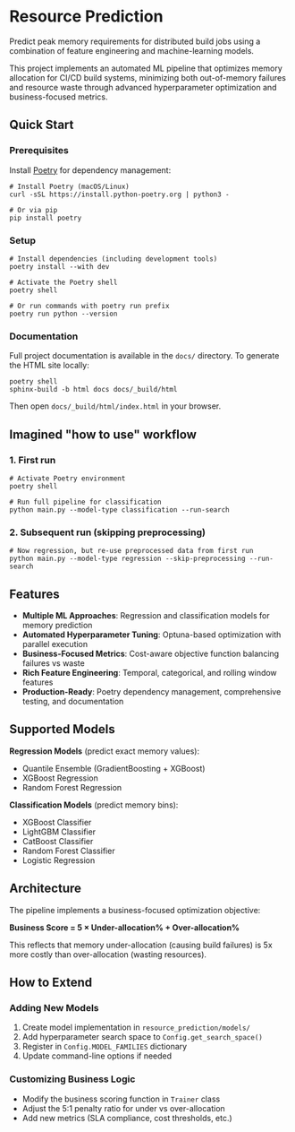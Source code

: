 # Resource Prediction

Predict peak memory requirements for distributed build jobs using a
combination of feature engineering and machine-learning models.

This project implements an automated ML pipeline that optimizes memory allocation
for CI/CD build systems, minimizing both out-of-memory failures and resource waste
through advanced hyperparameter optimization and business-focused metrics.

## Quick Start

### Prerequisites

Install [Poetry](https://python-poetry.org/) for dependency management:

```console
# Install Poetry (macOS/Linux)
curl -sSL https://install.python-poetry.org | python3 -

# Or via pip  
pip install poetry
```

### Setup

```console
# Install dependencies (including development tools)
poetry install --with dev

# Activate the Poetry shell
poetry shell

# Or run commands with poetry run prefix
poetry run python --version
```

### Documentation

Full project documentation is available in the `docs/` directory. To
generate the HTML site locally:

```console
poetry shell
sphinx-build -b html docs docs/_build/html
```

Then open `docs/_build/html/index.html` in your browser.

## Imagined "how to use" workflow

### 1. First run

```console
# Activate Poetry environment
poetry shell

# Run full pipeline for classification
python main.py --model-type classification --run-search
```

### 2. Subsequent run (skipping preprocessing)

```console
# Now regression, but re-use preprocessed data from first run
python main.py --model-type regression --skip-preprocessing --run-search
```

## Features

- **Multiple ML Approaches**: Regression and classification models for memory prediction
- **Automated Hyperparameter Tuning**: Optuna-based optimization with parallel execution
- **Business-Focused Metrics**: Cost-aware objective function balancing failures vs waste
- **Rich Feature Engineering**: Temporal, categorical, and rolling window features
- **Production-Ready**: Poetry dependency management, comprehensive testing, and documentation

## Supported Models

**Regression Models** (predict exact memory values):
- Quantile Ensemble (GradientBoosting + XGBoost)
- XGBoost Regression
- Random Forest Regression

**Classification Models** (predict memory bins):
- XGBoost Classifier
- LightGBM Classifier  
- CatBoost Classifier
- Random Forest Classifier
- Logistic Regression

## Architecture

The pipeline implements a business-focused optimization objective:

**Business Score = 5 × Under-allocation% + Over-allocation%**

This reflects that memory under-allocation (causing build failures) is 5x more 
costly than over-allocation (wasting resources).

## How to Extend

### Adding New Models

1. Create model implementation in `resource_prediction/models/`
2. Add hyperparameter search space to `Config.get_search_space()`
3. Register in `Config.MODEL_FAMILIES` dictionary
4. Update command-line options if needed

### Customizing Business Logic

- Modify the business scoring function in `Trainer` class
- Adjust the 5:1 penalty ratio for under vs over-allocation  
- Add new metrics (SLA compliance, cost thresholds, etc.)
